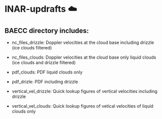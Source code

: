 # INAR-updrafts :cloud:

## BAECC directory includes:


* nc_files_drizzle: Doppler velocities at the cloud base including drizzle (ice clouds filtered)
* nc_files_clouds: Doppler velocities at the cloud base only liquid clouds (ice clouds and drizzle filtered)

* pdf_clouds: PDF liquid clouds only
* pdf_drizle: PDF including drizzle

* vertical_vel_drizzle: Quick lookup figures of vertical velocities including drizzle
* vertical_vel_clouds: Quick lookup figures of vetical velocities of liquid clouds only
